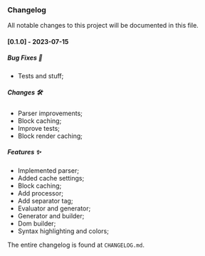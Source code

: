 ### Changelog

All notable changes to this project will be documented in this file.

#### [0.1.0] - 2023-07-15

##### Bug Fixes 🐞

- Tests and stuff;

##### Changes 🛠

- Parser improvements;
- Block caching;
- Improve tests;
- Block render caching;

##### Features ✨

- Implemented parser;
- Added cache settings;
- Block caching;
- Add processor;
- Add separator tag;
- Evaluator and generator;
- Generator and builder;
- Dom builder;
- Syntax highlighting and colors;

The entire changelog is found at `CHANGELOG.md`.

<!-- generated by git-cliff -->
